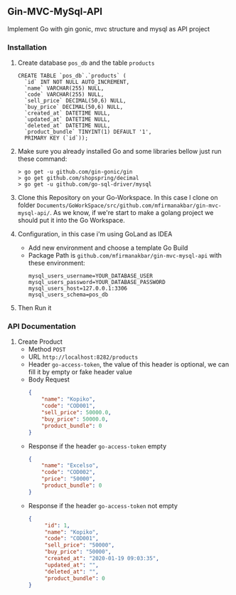 ## Gin-MVC-MySql-API
Implement Go with gin gonic, mvc structure and mysql as API project

### Installation
1. Create database `pos_db` and the table `products`
    ```mysql
    CREATE TABLE `pos_db`.`products` (
      `id` INT NOT NULL AUTO_INCREMENT,
      `name` VARCHAR(255) NULL,
      `code` VARCHAR(255) NULL,
      `sell_price` DECIMAL(50,6) NULL,
      `buy_price` DECIMAL(50,6) NULL,
      `created_at` DATETIME NULL,
      `updated_at` DATETIME NULL,
      `deleted_at` DATETIME NULL,
      `product_bundle` TINYINT(1) DEFAULT '1',
      PRIMARY KEY (`id`));
    ```
  
2. Make sure you already installed Go and some libraries bellow just run these command:
    ```shell script
    > go get -u github.com/gin-gonic/gin
    > go get github.com/shopspring/decimal
    > go get -u github.com/go-sql-driver/mysql
    ```

3. Clone this Repository on your Go-Workspace. In this case I clone on folder `Documents/GoWorkSpace/src/github.com/mfirmanakbar/gin-mvc-mysql-api/`. As we know, if we're start to make a golang project we should put it into the Go Workspace.

4. Configuration, in this case i'm using GoLand as IDEA
    - Add new environment and choose a template Go Build
    - Package Path is `github.com/mfirmanakbar/gin-mvc-mysql-api` with these environment:
        ```shell script
        mysql_users_username=YOUR_DATABASE_USER
        mysql_users_password=YOUR_DATABASE_PASSWORD
        mysql_users_host=127.0.0.1:3306
        mysql_users_schema=pos_db
        ```

5. Then Run it

### API Documentation
1. Create Product
    - Method `POST`
    - URL `http://localhost:8282/products`
    - Header `go-access-token`, the value of this header is optional, we can fill it by empty or fake header value
    - Body Request
        ```json
        {
            "name": "Kopiko",
            "code": "COD001",
            "sell_price": 50000.0,
            "buy_price": 50000.0,
            "product_bundle": 0
        }
        ```
    - Response if the header `go-access-token` empty
        ```json
        {
            "name": "Excelso",
            "code": "COD002",
            "price": "50000",
            "product_bundle": 0
        }      
        ```
    - Response if the header `go-access-token` not empty
        ```json
        {
             "id": 1,
             "name": "Kopiko",
             "code": "COD001",
             "sell_price": "50000",
             "buy_price": "50000",
             "created_at": "2020-01-19 09:03:35",
             "updated_at": "",
             "deleted_at": "",
             "product_bundle": 0
        }
        ```
    
